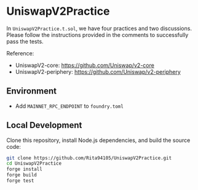 # UniswapV2Practice
In `UniswapV2Practice.t.sol`, we have four practices and two discussions. Please follow the instructions provided in the comments to successfully pass the tests.

Reference:
- UniswapV2-core: https://github.com/Uniswap/v2-core
- UniswapV2-periphery: https://github.com/Uniswap/v2-periphery

## Environment
- Add `MAINNET_RPC_ENDPOINT` to `foundry.toml`

## Local Development
Clone this repository, install Node.js dependencies, and build the source code:

```bash
git clone https://github.com/Rita94105/UniswapV2Practice.git
cd UniswapV2Practice
forge install
forge build
forge test
```


